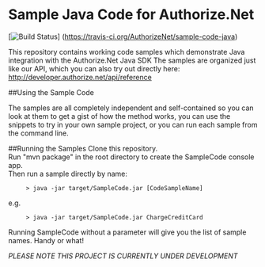 # Sample Java Code for Authorize.Net
[![Build Status](https://travis-ci.org/AuthorizeNet/sample-code-java.png?branch=master)]
(https://travis-ci.org/AuthorizeNet/sample-code-java)

This repository contains working code samples which demonstrate Java integration with the Authorize.Net Java SDK
The samples are organized just like our API, which you can also try out directly here: http://developer.authorize.net/api/reference


##Using the Sample Code

The samples are all completely independent and self-contained so you can look at them to get a gist of how the method works, you can use the snippets to try in your own sample project, or you can run each sample from the command line.

##Running the Samples
 Clone this repository.  
 Run "mvn package" in the root directory to create the SampleCode console app.  
 Then run a sample directly by name:  
````
     > java -jar target/SampleCode.jar [CodeSampleName]
````
e.g.
````
     > java -jar target/SampleCode.jar ChargeCreditCard
````
Running SampleCode without a parameter will give you the list of sample names.  Handy or what!

*PLEASE NOTE THIS PROJECT IS CURRENTLY UNDER DEVELOPMENT*

